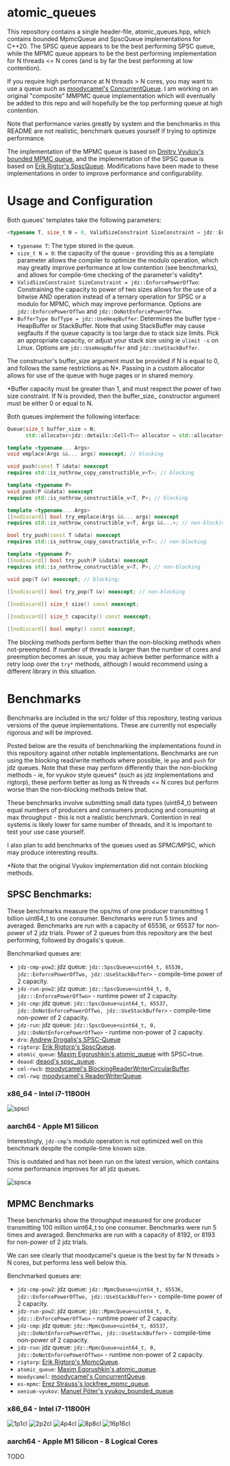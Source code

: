 # atomic_queues

This repository contains a single header-file, atomic_queues.hpp, which contains bounded MpmcQueue and SpscQueue implementations for C++20. The SPSC queue appears to be the best performing SPSC queue, while the MPMC queue appears to be the best performing implementation for N threads <= N cores (and is by far the best performing at low contention).

If you require high performance at N threads > N cores, you may want to use a queue such as [moodycamel's ConcurrentQueue](https://github.com/cameron314/concurrentqueue). I am working on an original "composite" MMPMC queue implementation which will eventually be added to this repo and will hopefully be the top performing queue at high contention.

Note that performance varies greatly by system and the benchmarks in this README are not realistic, benchmark queues yourself if trying to optimize performance.

The implementation of the MPMC queue is based on [Dmitry Vyukov's bounded MPMC queue](https://www.1024cores.net/home/lock-free-algorithms/queues/bounded-mpmc-queue), and the implementation of the SPSC queue is based on [Erik Rigtor's SpscQueue](https://github.com/rigtorp/SPSCQueue). Modifications have been made to these implementations in order to improve performance and configurability.

# Usage and Configuration

Both queues' templates take the following parameters:
```c++
<typename T, size_t N = 0, ValidSizeConstraint SizeConstraint = jdz::EnforcePowerOfTwo, BufferType BufType = jdz::UseHeapBuffer>
```

- `typename T`: The type stored in the queue.
- `size_t N = 0`: the capacity of the queue - providing this as a template parameter allows the compiler to optimize the modulo operation, which may greatly improve performance at low contention (see benchmarks), and allows for compile-time checking of the parameter's validity*.
- `ValidSizeConstraint SizeConstraint = jdz::EnforcePowerOfTwo`: Constraining the capacity to power of two sizes allows for the use of a bitwise AND operation instead of a ternary operation for SPSC or a modulo for MPMC, which may improve performance. Options are `jdz::EnforcePowerOfTwo` and `jdz::DoNotEnforcePowerOfTwo`.
- `BufferType BufType = jdz::UseHeapBuffer`: Determines the buffer type - HeapBuffer or StackBuffer. Note that using StackBuffer may cause segfaults if the queue capacity is too large due to stack size limits. Pick an appropriate capacity, or adjust your stack size using ie `ulimit -s` on Linux. Options are `jdz::UseHeapBuffer` and `jdz::UseStackBuffer`.

The constructor's buffer_size argument must be provided if N is equal to 0, and follows the same restrictions as N*. Passing in a custom allocator allows for use of the queue with huge pages or in shared memory.

*Buffer capacity must be greater than 1, and must respect the power of two size constraint. If N is provided, then the buffer_size_ constructor argument must be either 0 or equal to N.

Both queues implement the following interface:

```c++
Queue(size_t buffer_size = N;
      std::allocator<jdz::details::Cell<T>> allocator = std::allocator<jdz::details::Cell<T>>());

template <typename... Args>
void emplace(Args &&... args) noexcept; // blocking 

void push(const T &data) noexcept
requires std::is_nothrow_copy_constructible_v<T>; // blocking

template <typename P>
void push(P &&data) noexcept
requires std::is_nothrow_constructible_v<T, P>; // blocking

template <typename... Args>
[[nodiscard]] bool try_emplace(Args &&... args) noexcept
requires std::is_nothrow_constructible_v<T, Args &&...>; // non-blocking

bool try_push(const T &data) noexcept
requires std::is_nothrow_copy_constructible_v<T>; // non-blocking

template <typename P>
[[nodiscard]] bool try_push(P &&data) noexcept
requires std::is_nothrow_constructible_v<T, P>; // non-blocking

void pop(T &v) noexcept; // blocking;
    
[[nodiscard]] bool try_pop(T &v) noexcept; // non-blocking

[[nodiscard]] size_t size() const noexcept;

[[nodiscard]] size_t capacity() const noexcept;

[[nodiscard]] bool empty() const noexcept;
```

The blocking methods perform better than the non-blocking methods when not-preempted. If number of threads is larger than the number of cores and preemption becomes an issue, you may achieve better performance with a retry loop over the `try*` methods, although I would recommend using a different library in this situation.

# Benchmarks
Benchmarks are included in the src/ folder of this repository, testing various versions of the queue implementations. These are currently not especially rigorous and will be improved.

Posted below are the results of benchmarking the implementations found in this repository against other notable implementations. Benchmarks are run using the blocking read/write methods where possible, ie `pop` and `push` for jdz queues. Note that these may perform differently than the non-blocking methods - ie, for vyukov style queues* (such as jdz implementations and rigtorp), these perform better as long as N threads <= N cores but perform worse than the non-blocking methods below that.

These benchmarks involve submitting small data types (uint64_t) between equal numbers of producers and consumers producing and consuming at max throughput - this is not a realistic benchmark. Contention in real systems is likely lower for same number of threads, and it is important to test your use case yourself.

I also plan to add benchmarks of the queues used as SPMC/MPSC, which may produce interesting results.

*Note that the original Vyukov implementation did not contain blocking methods.

## SPSC Benchmarks:
These benchmarks measure the ops/ms of one producer transmitting 1 billion uint64_t to one consumer. Benchmarks were run 5 times and averaged. Benchmarks are run with a capacity of 65536, or 65537 for non-power of 2 jdz trials. Power of 2 queues from this repository are the best performing, followed by drogalis's queue.

Benchmarked queues are:

- `jdz-cmp-pow2`: jdz queue: `jdz::SpscQueue<uint64_t, 65536, jdz::EnforcePowerOfTwo, jdz::UseStackBuffer>` - compile-time power of 2 capacity.
- `jdz-run-pow2`: jdz queue: `jdz::SpscQueue<uint64_t, 0, jdz:::EnforcePowerOfTwo>` - runtime power of 2 capacity.
- `jdz-cmp`:      jdz queue: `jdz::SpscQueue<uint64_t, 65537, jdz::DoNotEnforcePowerOfTwo, jdz::UseStackBuffer>` - compile-time non-power of 2 capacity.
- `jdz-run`:      jdz queue: `jdz::SpscQueue<uint64_t, 0, jdz::DoNotEnforcePowerOfTwo>` - runtime non-power of 2 capacity.
- `dro`:          [Andrew Drogalis's SPSC-Queue](https://github.com/drogalis)
- `rigtorp`:      [Erik Rigtorp's SpscQueue](https://github.com/rigtorp/SPSCQueue).
- `atomic_queue`: [Maxim Egorushkin's atomic_queue](https://github.com/max0x7ba/atomic_queue) with SPSC=true.
- `deaod`:        [deaod's spsc_queue](https://github.com/Deaod/spsc_queue).
- `cml-rwcb`:     [moodycamel's BlockingReaderWriterCircularBuffer](https://github.com/cameron314/readerwriterqueue).
- `cml-rwq`:      [moodycamel's ReaderWriterQueue](https://github.com/cameron314/readerwriterqueue).

### x86_64 - Intel i7-11800H

![spscl](https://i.imgur.com/imU4c1K.png)

### aarch64 - Apple M1 Silicon

Interestingly, `jdz-cmp`'s modulo operation is not optimized well on this benchmark despite the compile-time known size.

This is outdated and has not been run on the latest version, which contains some performance improves for all jdz queues.

![spsca](https://i.imgur.com/QqPnC5W.png)

## MPMC Benchmarks
These benchmarks show the throughput measured for one producer transmitting 100 million uint64_t to one consumer. Benchmarks were run 5 times and averaged. Benchmarks are run with a capacity of 8192, or 8193 for non-power of 2 jdz trials.

We can see clearly that moodycamel's queue is the best by far N threads > N cores, but performs less well below this.

Benchmarked queues are:

- `jdz-cmp-pow2`:  jdz queue: `jdz::MpmcQueue<uint64_t, 65536, jdz::EnforcePowerOfTwo, jdz::UseStackBuffer>` - compile-time power of 2 capacity.
- `jdz-run-pow2`:  jdz queue: `jdz::MpmcQueue<uint64_t, 0, jdz:::EnforcePowerOfTwo>` - runtime power of 2 capacity.
- `jdz-cmp`:       jdz queue: `jdz::MpmcQueue<uint64_t, 65537, jdz::DoNotEnforcePowerOfTwo, jdz::UseStackBuffer>` - compile-time non-power of 2 capacity.
- `jdz-run`:       jdz queue: `jdz::MpmcQueue<uint64_t, 0, jdz::DoNotEnforcePowerOfTwo>` - runtime non-power of 2 capacity.
- `rigtorp`:       [Erik Rigtorp's MpmcQueue](https://github.com/rigtorp/MPMCQueue).
- `atomic_queue`:  [Maxim Egorushkin's atomic_queue](https://github.com/max0x7ba/atomic_queue).
- `moodycamel`:    [moodycamel's ConcurrentQueue](https://github.com/cameron314/concurrentqueue).
- `es-mpmc`:       [Erez Strauss's lockfree_mpmc_queue](https://github.com/erez-strauss).
- `xenium-vyukov`: [Manuel Pöter's vyukov_bounded_queue](https://github.com/mpoeter/xenium/tree/master).

### x86_64 - Intel i7-11800H
![1p1cl](https://i.imgur.com/2aVkRSG.png)
![2p2cl](https://i.imgur.com/2jvkYWb.png)
![4p4cl](https://i.imgur.com/hjwKwZA.png)
![8p8cl](https://i.imgur.com/0ij0eo8.png)
![16p16cl](https://i.imgur.com/1ZoUIlb.png)

### aarch64 - Apple M1 Silicon - 8 Logical Cores

TODO
